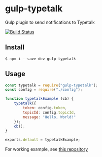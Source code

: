 gulp-typetalk
===

Gulp plugin to send notifications to Typetalk

[![Build Status](https://img.shields.io/travis/is2ei/gulp-typetalk/master.svg?style=flat-square)][travis]

[travis]: https://travis-ci.com/is2ei/gulp-typetalk


## Install

```
$ npm i --save-dev gulp-typetalk
```

## Usage

```javascript
const typetalk = require("gulp-typetalk");
const config = require("./config");

function typetalkExample (cb) {
    typetalk({
        token: config.token,
        topicId: config.topicId,
        message: "Hello, World!"
    });
    cb();
}

exports.default = typetalkExample;
```
For working example, see [this repository](https://github.com/is2ei/gulp-typetalk-example)
